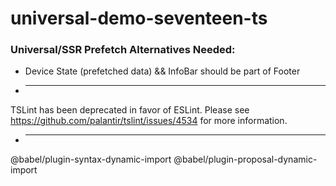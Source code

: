 # universal-demo-seventeen-ts

### Universal/SSR Prefetch Alternatives Needed:

* Device State (prefetched data) && InfoBar should be part of Footer

* ----------------------------------------

TSLint has been deprecated in favor of ESLint. Please see https://github.com/palantir/tslint/issues/4534 for more information.

* ----------------------------------------
@babel/plugin-syntax-dynamic-import
@babel/plugin-proposal-dynamic-import
